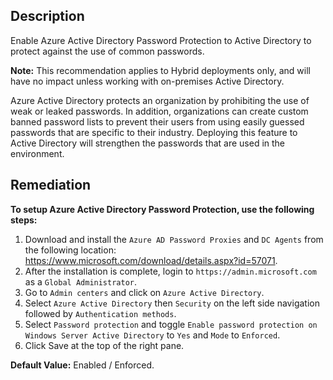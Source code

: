 ## Description

Enable Azure Active Directory Password Protection to Active Directory to protect against the use of common passwords.

**Note:** This recommendation applies to Hybrid deployments only, and will have no impact unless working with on-premises Active Directory.

Azure Active Directory protects an organization by prohibiting the use of weak or leaked passwords. In addition, organizations can create custom banned password lists to prevent their users from using easily guessed passwords that are specific to their industry. Deploying this feature to Active Directory will strengthen the passwords that are used in the environment.

## Remediation

**To setup Azure Active Directory Password Protection, use the following steps:**

1. Download and install the `Azure AD Password Proxies` and `DC Agents` from the following location: https://www.microsoft.com/download/details.aspx?id=57071.
2. After the installation is complete, login to `https://admin.microsoft.com` as a `Global Administrator`.
3. Go to `Admin centers` and click on `Azure Active Directory`.
4. Select `Azure Active Directory` then `Security` on the left side navigation followed by `Authentication methods`.
5. Select `Password protection` and toggle `Enable password protection on Windows Server Active Directory` to `Yes` and `Mode` to `Enforced`.
6. Click Save at the top of the right pane.

**Default Value:** Enabled / Enforced.